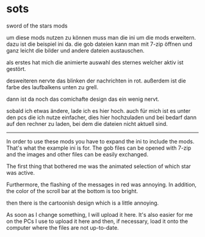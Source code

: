 # sots
sword of the stars mods

um diese mods nutzen zu können muss man die ini um die mods erweitern. dazu ist die beispiel ini da.
die gob dateien kann man mit 7-zip öffnen und ganz leicht die bilder und andere dateien austauschen.

als erstes hat mich die animierte auswahl des sternes welcher aktiv ist gestört.

desweiteren nervte das blinken der nachrichten in rot.
außerdem ist die farbe des laufbalkens unten zu grell.

dann ist da noch das comichafte design das ein wenig nervt.

sobald ich etwas ändere, lade ich es hier hoch.
auch für mich ist es unter den pcs die ich nutze einfacher, dies hier hochzuladen und bei bedarf dann auf den rechner zu laden, bei dem die dateien nicht aktuell sind.

------

In order to use these mods you have to expand the ini to include the mods.  That's what the example ini is for.
 The gob files can be opened with 7-zip and the images and other files can be easily exchanged.

 The first thing that bothered me was the animated selection of which star was active.

 Furthermore, the flashing of the messages in red was annoying.
 In addition, the color of the scroll bar at the bottom is too bright.

 then there is the cartoonish design which is a little annoying.

 As soon as I change something, I will upload it here.
 It's also easier for me on the PCs I use to upload it here and then, if necessary, load it onto the computer where the files are not up-to-date.
